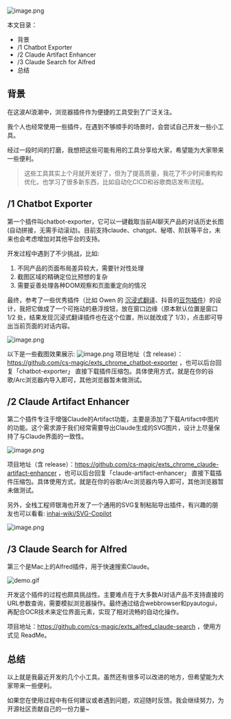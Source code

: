 

![image.png](https://poketto.oss-cn-hangzhou.aliyuncs.com/20241003201519.png)

本文目录：

- 背景
- /1 Chatbot Exporter
- /2 Claude Artifact Enhancer
- /3 Claude Search for Alfred
- 总结

## 背景

在这波AI浪潮中，浏览器插件作为便捷的工具受到了广泛关注。

我个人也经常使用一些插件，在遇到不够顺手的场景时，会尝试自己开发一些小工具。

经过一段时间的打磨，我想把这些可能有用的工具分享给大家，希望能为大家带来一些便利。

> 这些工具其实上个月就开发好了，但为了提高质量，我花了不少时间重构和优化，也学习了很多新东西，比如自动化CICD和谷歌商店发布流程。

## /1 Chatbot Exporter

第一个插件叫chatbot-exporter，它可以一键截取当前AI聊天产品的对话历史长图(自动拼接，无需手动滚动)。目前支持claude、chatgpt、秘塔、阶跃等平台，未来也会考虑增加对其他平台的支持。

开发过程中遇到了不少挑战，比如:

1. 不同产品的页面布局差异较大，需要针对性处理
2. 截图区域的精确定位比预想的复杂
3. 需要妥善处理各种DOM观察和页面重定向的情况

最终，参考了一些优秀插件（比如 Owen 的 [沉浸式翻译](https://mp.weixin.qq.com/s/yjObwHMrR2J7Ks4WmO3jWg)、抖音的[豆包插件](https://mp.weixin.qq.com/s/jT-83rj-NLklGvP4yz-QgQ)）的设计，我把它做成了一个可拖动的悬浮按钮，放在窗口边缘（原本默认位置是窗口 1/2 处，结果发现沉浸式翻译插件也在这个位置，所以就改成了 1/3），点击即可导出当前页面的对话内容。

![image.png](https://poketto.oss-cn-hangzhou.aliyuncs.com/20241003183848.png)

以下是一些截图效果展示:
![image.png](https://poketto.oss-cn-hangzhou.aliyuncs.com/20241003184623.png)
项目地址（含 release）：https://github.com/cs-magic/exts_chrome_chatbot-exporter ，也可以后台回复「chatbot-exporter」 直接下载插件压缩包。具体使用方式，就是在你的谷歌/Arc浏览器内导入即可，其他浏览器暂未做测试。

## /2 Claude Artifact Enhancer

第二个插件专注于增强Claude的Artifact功能，主要是添加了下载Artifact中图片的功能。这个需求源于我们经常需要导出Claude生成的SVG图片，设计上尽量保持了与Claude界面的一致性。

![image.png](https://poketto.oss-cn-hangzhou.aliyuncs.com/20241003192916.png)

项目地址（含 release）：https://github.com/cs-magic/exts_chrome_claude-artifact-enhancer ，也可以后台回复「claude-artifact-enhancer」 直接下载插件压缩包。具体使用方式，就是在你的谷歌/Arc浏览器内导入即可，其他浏览器暂未做测试。

另外，全栈工程师银海也开发了一个通用的SVG复制粘贴导出插件，有兴趣的朋友也可以看看: [inhai-wiki/SVG-Copilot](https://github.com/inhai-wiki/SVG-Copilot)

![image.png](https://poketto.oss-cn-hangzhou.aliyuncs.com/20241003193904.png)

## /3 Claude Search for Alfred

第三个是Mac上的Alfred插件，用于快速搜索Claude。

![demo.gif](https://poketto.oss-cn-hangzhou.aliyuncs.com/demo.gif)

开发这个插件的过程也颇具挑战性。主要难点在于大多数AI对话产品不支持直接的URL参数查询，需要模拟浏览器操作。最终通过结合webbrowser和pyautogui，再配合OCR技术来定位界面元素，实现了相对流畅的自动化操作。

项目地址：https://github.com/cs-magic/exts_alfred_claude-search ，使用方式见 ReadMe。

## 总结

以上就是我最近开发的几个小工具。虽然还有很多可以改进的地方，但希望能为大家带来一些便利。

如果您在使用过程中有任何建议或者遇到问题，欢迎随时反馈。我会继续努力，为开源社区贡献自己的一份力量~


